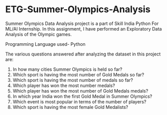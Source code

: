 # ETG-Summer-Olympics-Analysis

Summer Olympics Data Analysis project is a part of Skill India Python For ML/AI Internship. 
In this assignment, I have performed an Exploratory Data Analysis of the Olympic games.

Programming Language used- Python

The various questions answered after analyzing the dataset in this project are:
1. In how many cities Summer Olympics is held so far?
2. Which sport is having the most number of Gold Medals so far?
3. Which sport is having the most number of medals so far?
4. Which player has won the most number medals?
5. Which player has won the most number of Gold Medals medals?
6. In which year India won the first Gold Medal in Summer Olympics?
7. Which event is most popular in terms of the number of players?
8. Which sport is having the most female Gold Medalists?
